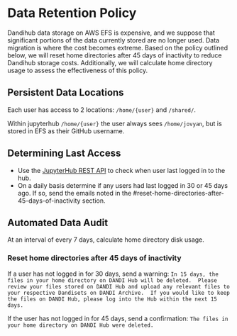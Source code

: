 # Data Retention Policy

Dandihub data storage on AWS EFS is expensive, and we suppose that significant portions of the data
currently stored are no longer used. Data migration is where the cost becomes extreme.
Based on the policy outlined below, we will reset home directories after 45 days of inactivity to reduce Dandihub storage costs.
Additionally, we will calculate home directory usage to assess the effectiveness of this policy.

## Persistent Data Locations

Each user has access to 2 locations: `/home/{user}` and `/shared/`.

Within jupyterhub `/home/{user}` the user always sees `/home/jovyan`, but is stored in EFS as their GitHub
username.

## Determining Last Access

- Use the [JupyterHub REST API](https://jupyterhub.readthedocs.io/en/stable/reference/rest-api.html#operation/get-users) to check when user last logged in to the hub.
- On a daily basis determine if any users had last logged in 30 or 45 days ago.  If so, send the emails noted in the #reset-home-directories-after-45-days-of-inactivity section. 

## Automated Data Audit

At an interval of every 7 days, calculate home directory disk usage.

### Reset home directories after 45 days of inactivity 

If a user has not logged in for 30 days, send a warning: 
`In 15 days, the files in your home directory on DANDI Hub will be deleted.  Please review your files stored on DANDI Hub and upload any relevant files to your respective Dandisets on DANDI Archive.  If you would like to keep the files on DANDI Hub, please log into the Hub within the next 15 days.`

If the user has not logged in for 45 days, send a confirmation:
`The files in your home directory on DANDI Hub were deleted.`
